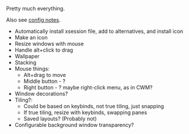 Pretty much everything.

Also see [config notes](./config.md).

* Automatically install xsession file, add to alternatives, and install icon
* Make an icon
* Resize windows with mouse
* Handle alt+click to drag
* Wallpaper
* Stacking
* Mouse things:
  * Alt+drag to move
  * Middle button - ?
  * Right button - ? maybe right-click menu, as in CWM?
* Window decorations?
* Tiling?:
  * Could be based on keybinds, not true tiling, just snapping
  * If true tiling, resize with keybinds, swapping panes
  * Saved layouts? (Probably not)
* Configurable background window transparency?

